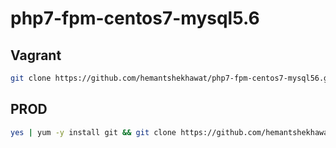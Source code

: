 # php7-fpm-centos7-mysql5.6

## Vagrant
```bash
git clone https://github.com/hemantshekhawat/php7-fpm-centos7-mysql56.git; cd php7-fpm-centos7-mysql5.6; vagrant up
```

## PROD
```bash
yes | yum -y install git && git clone https://github.com/hemantshekhawat/php7-fpm-centos7-mysql56.git && cd php7-fpm-centos7-mysql5.6 && chmod 700 install/prod.sh && install/prod.sh
```
